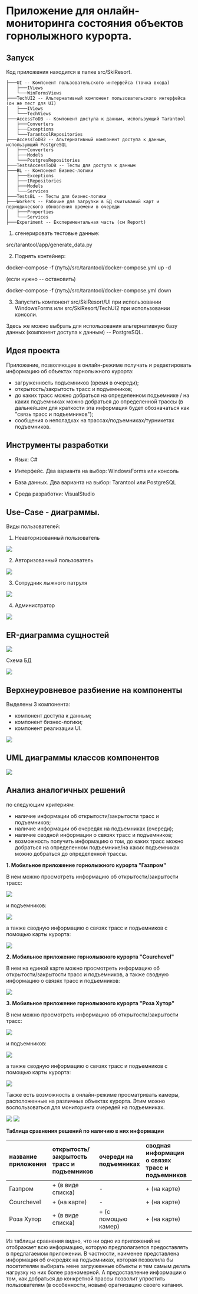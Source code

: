 

# Приложение для онлайн-мониторинга состояния объектов горнолыжного курорта.

## Запуск

Код приложения находится в папке src/SkiResort.

```
├───UI -- Компонент пользовательского интерфейса (точка входа)
│   ├───IViews
│   └───WinFormsViews
├───TechUI2 -- Альтернативный компонент пользовательского интерфейса (он же тест для UI)
│   ├───IViews
│   └───TechViews
├───AccessToDB -- Компонент доступа к данным, использующий Tarantool
│   ├───Converters
│   ├───Exceptions
│   └───TarantoolRepositories
├───AccessToDB2 -- Альтернативный компонент доступа к данным, использующий PostgreSQL
│   ├───Converters
│   ├───Models
│   └───PostgresRepositories
├───TestsAccessToDB -- Тесты для доступа к данным
├───BL -- Компонент Бизнес-логики
│   ├───Exceptions
│   ├───IRepositories
│   ├───Models
│   └───Services
├───TestsBL -- Тесты для бизнес-логики
├───Workers -- Рабочие для загрузки в БД считываний карт и периодического обновления времени в очереди
│   ├───Properties
│   └───Services
├───Experiment -- Експериментальная часть (см Report)
```


1. сгенерировать тестовые данные: 

src/tarantool/app/generate_data.py

2. Поднять контейнер: 

docker-compose -f (путь)/src/tarantool/docker-compose.yml up -d

(если нужно -- остановить)

docker-compose -f (путь)/src/tarantool/docker-compose.yml down

3. Запустить компонент src/SkiResort/UI при использовании WindowsForms или src/SkiResort/TechUI2 при использовании консоли.

Здесь же можно выбрать для использования альтернативную базу данных (компонент доступа к данным) -- PostgreSQL.



## Идея проекта

Приложение, позволяющее в онлайн-режиме получать и редактировать информацию об объектах горнолыжного курорта:

- загруженность подъемников (время в очереди);
- открытость/закрытость трасс и подъемников;
- до каких трасс можно добраться на определенном подъемнике / на каких подъемниках можно добраться до определенной трассы (в дальнейшем для краткости эта информация будет обозначаться как "связь трасс и подъемников");
- сообщения о неполадках на трассах/подъемниках/турникетах подъемников.


## Инструменты разработки

+ Язык: C#

+ Интерфейс. Два варианта на выбор: WindowsForms или консоль

+ База данных. Два варианта на выбор: Tarantool или PostgreSQL

+ Среда разработки: VisualStudio


## Use-Case - диаграммы.

Виды пользователей:
1. Неавторизованный пользователь

![](docs/imgs/use_case/use-case1.png)

2. Авторизованный пользователь

![](docs/imgs/use_case/use-case2.png)

3. Сотрудник лыжного патруля

![](docs/imgs/use_case/use-case3.png)

4. Администратор

![](docs/imgs/use_case/use-case4.png)


## ER-диаграмма сущностей 

![](docs/imgs/er/er.png)

Схема БД

![](docs/imgs/db/db.png)


## Верхнеуровневое разбиение на компоненты 

Выделены 3 компонента: 
- компонент доступа к данным;
- компонент бизнес-логики;
- компонент реализации UI.

![](docs/imgs/uml/common.png)


## UML диаграммы классов компонентов


![](docs/imgs/uml/bl_da.png)











## Анализ аналогичных решений

по следующим критериям:

- наличие информации об открытости/закрытости трасс и подъемников;
- наличие информации об очередях на подъемниках (очереди);
- наличие сводной информации о связях трасс и подъемников;
- возможность получить информацию о том, до каких трасс можно добраться на определенном подъемнике/на каких подъемниках можно добраться до определенной трассы.

**1. Мобильное приложение горнолыжного курорта "Газпром"**

В нем можно просмотреть информацию об открытости/закрытости трасс:

![](docs/imgs/analogue_apps/gslope.png)

и подъемников:

![](docs/imgs/analogue_apps/glift.png)


а также сводную информацию о связях трасс и подъемников с помощью карты курорта:

![](docs/imgs/analogue_apps/gmap.png)


**2. Мобильное приложение горнолыжного курорта "Courchevel"**

В нем на единой карте можно просмотреть информацию об открытости/закрытости трасс и подъемников, а также сводную информацию о связях трасс и подъемников:

![](docs/imgs/analogue_apps/Courchevel.png)


**3. Мобильное приложение горнолыжного курорта "Роза Хутор"**

В нем можно просмотреть информацию об открытости/закрытости трасс:

![](docs/imgs/analogue_apps/rslope.png)

и подъемников:

![](docs/imgs/analogue_apps/rlift.png)


а также сводную информацию о связях трасс и подъемников с помощью карты курорта:

![](docs/imgs/analogue_apps/rmap.png)

Также есть возможность в онлайн-режиме просматривать камеры, расположенные на различных объектах курорта. Этим можно воспользоваться для мониторинга очередей на подъемниках.

![](docs/imgs/analogue_apps/rcamera1.png)
![](docs/imgs/analogue_apps/rcamera2.png)


**Таблица сравнения решений по наличию в них информации**

| название приложения  | открытость/закрытость трасс и подъемников| очереди на подъемниках | сводная информация о связях трасс и подъемников  | конкретная информация о связях трасс и подъемников  |
|:----------|:----------|:----------|:----------|:----------|
| Газпром    | + (в виде списка)   | -    | + (на карте)   | -    |
| Courchevel    | + (на карте)   | -   | + (на карте)    | -    |
| Роза Хутор    | + (в виде списка)   | + (с помощью камер)   | + (на карте)   | -    |

Из таблицы сравнения видно, что ни одно из приложений не отображает всю информацию, которую предполагается предоставлять в предлагаемом приложении. В частности, наименее представлена информация об очередях на подъемниках, которая позволила бы посетителям выбирать мене загруженные объекты и тем самым делать нагрузку на них более равномерной. А предоставление информации о том, как добраться до конкретной трассы позволит упростить пользователям (в особенности, новым) орагнизацию своего катания.


